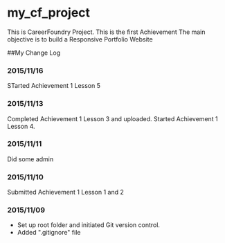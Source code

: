 # my_cf_project
This is CareerFoundry Project.
This is the first Achievement
The main objective is to build a Responsive Portfolio Website

##My Change Log

### 2015/11/16
STarted Achievement 1 Lesson 5

### 2015/11/13
Completed Achievement 1 Lesson 3 and uploaded.
Started Achievement 1 Lesson 4.

### 2015/11/11
Did some admin

### 2015/11/10
Submitted Achievement 1 Lesson 1 and 2

### 2015/11/09
- Set up root folder and initiated Git version control.
- Added ".gitignore" file




